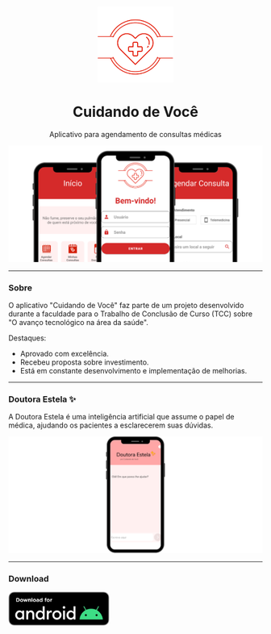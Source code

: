 <p align="center">
  <img width="150px" src="./app/src/main/gitx/logo_app.png" alt="Cuidando de Você logo">
</p>

<h1 align="center">Cuidando de Você</h1>

<p align="center">
  Aplicativo para agendamento de consultas médicas
</p>

<img src="./app/src/main/gitx/app_mockup.png" alt="App Mockup">

---

### Sobre

O aplicativo "Cuidando de Você" faz parte de um projeto desenvolvido durante a faculdade para o Trabalho de Conclusão de Curso (TCC) sobre "O avanço tecnológico na área da saúde".

Destaques:
- Aprovado com excelência.
- Recebeu proposta sobre investimento.
- Está em constante desenvolvimento e implementação de melhorias.

---

### Doutora Estela ✨

A Doutora Estela é uma inteligência artificial que assume o papel de médica, ajudando os pacientes a esclarecerem suas dúvidas.

<img src="./app/src/main/gitx/ai_app_mockup.png" alt="App Mockup">

---

### Download

<a href="https://github.com/lucasoliveirabr/cuidando-de-voce-app/releases/download/v0.8.1/cuidando-de-voce-v0.8.1.apk"><img width="200px" src="./app/src/main/gitx/android_download.png" alt="Download Button"></a>
